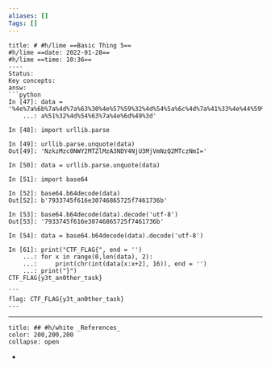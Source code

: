 ```yaml
---
aliases: []
Tags: []
---
```

``````ad-success
title: # #h/lime ==Basic Thing 5==
#h/lime ==date: 2022-01-28==
#h/lime ==time: 10:36==
----
Status:
Key concepts:
answ:
```python
In [47]: data = '%4e%7a%6b%7a%4d%7a%63%30%4e%57%59%32%4d%54%5a%6c%4d%7a%41%33%4e%44%59%34%4e%6a%55%33%4d%6a%56%6d%4e%7
    ...: a%51%32%4d%54%63%7a%4e%6d%49%3d'

In [48]: import urllib.parse

In [49]: urllib.parse.unquote(data)
Out[49]: 'NzkzMzc0NWY2MTZlMzA3NDY4NjU3MjVmNzQ2MTczNmI='

In [50]: data = urllib.parse.unquote(data)

In [51]: import base64

In [52]: base64.b64decode(data)
Out[52]: b'7933745f616e30746865725f7461736b'

In [53]: base64.b64decode(data).decode('utf-8')
Out[53]: '7933745f616e30746865725f7461736b'

In [54]: data = base64.b64decode(data).decode('utf-8')

In [61]: print("CTF_FLAG{", end = '')
    ...: for x in range(0,len(data), 2):
    ...:     print(chr(int(data[x:x+2], 16)), end = '')
    ...: print("}")
CTF_FLAG{y3t_an0ther_task}

```
flag: CTF_FLAG{y3t_an0ther_task}
---
``````

---
```ad-example
title: ## #h/white _References_
color: 200,200,200
collapse: open
```
- 
